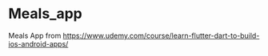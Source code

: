 # Meals_app

Meals App from https://www.udemy.com/course/learn-flutter-dart-to-build-ios-android-apps/
